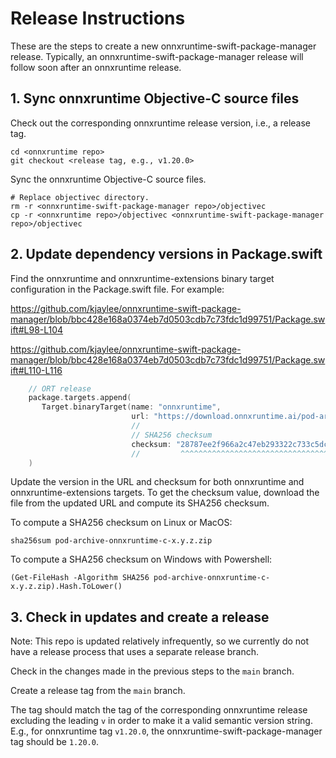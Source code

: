 # Release Instructions

These are the steps to create a new onnxruntime-swift-package-manager release.
Typically, an onnxruntime-swift-package-manager release will follow soon after an onnxruntime release.

## 1. Sync onnxruntime Objective-C source files

Check out the corresponding onnxruntime release version, i.e., a release tag.
```
cd <onnxruntime repo>
git checkout <release tag, e.g., v1.20.0>
```

Sync the onnxruntime Objective-C source files.
```
# Replace objectivec directory.
rm -r <onnxruntime-swift-package-manager repo>/objectivec
cp -r <onnxruntime repo>/objectivec <onnxruntime-swift-package-manager repo>/objectivec
```


## 2. Update dependency versions in Package.swift

Find the onnxruntime and onnxruntime-extensions binary target configuration in the Package.swift file. For example:

https://github.com/kjaylee/onnxruntime-swift-package-manager/blob/bbc428e168a0374eb7d0503cdb7c73fdc1d99751/Package.swift#L98-L104

https://github.com/kjaylee/onnxruntime-swift-package-manager/blob/bbc428e168a0374eb7d0503cdb7c73fdc1d99751/Package.swift#L110-L116

```swift
    // ORT release
    package.targets.append(
       Target.binaryTarget(name: "onnxruntime",
                           url: "https://download.onnxruntime.ai/pod-archive-onnxruntime-c-1.19.2.zip",
                           //                                                              ^^^^^^ Update version
                           // SHA256 checksum
                           checksum: "28787ee2f966a2c47eb293322c733c5dc4b5e3327cec321c1fe31a7c698edf68")
                           //         ^^^^^^^^^^^^^^^^^^^^^^^^^^^^^^^^^^^^^^^^^^^^^^^^^^^^^^^^^^^^^^^^ Update checksum
    )
```

Update the version in the URL and checksum for both onnxruntime and onnxruntime-extensions targets.
To get the checksum value, download the file from the updated URL and compute its SHA256 checksum.

To compute a SHA256 checksum on Linux or MacOS:
```
sha256sum pod-archive-onnxruntime-c-x.y.z.zip
```

To compute a SHA256 checksum on Windows with Powershell:
```
(Get-FileHash -Algorithm SHA256 pod-archive-onnxruntime-c-x.y.z.zip).Hash.ToLower()
```


## 3. Check in updates and create a release

Note: This repo is updated relatively infrequently, so we currently do not have a release process that uses a separate release branch.

Check in the changes made in the previous steps to the `main` branch.

Create a release tag from the `main` branch.

The tag should match the tag of the corresponding onnxruntime release excluding the leading `v` in order to make it a valid semantic version string.
E.g., for onnxruntime tag `v1.20.0`, the onnxruntime-swift-package-manager tag should be `1.20.0`.
